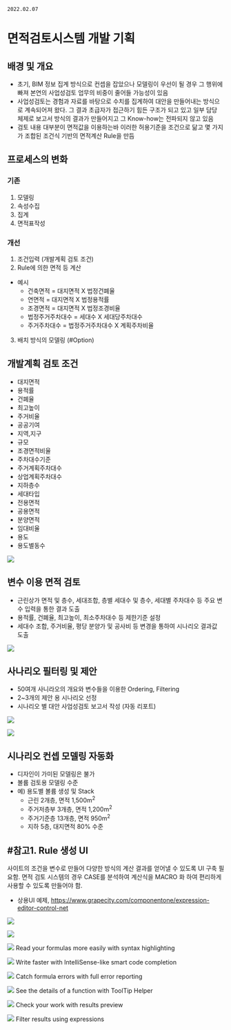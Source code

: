 `2022.02.07`

# 면적검토시스템 개발 기획
## 배경 및 개요
- 초기, BIM 정보 집계 방식으로 컨셉을 잡았으나 모델링이 우선이 될 경우 그 행위에 빠져 본연의 사업성검토 업무의 비중이 줄어들 가능성이 있음
- 사업성검토는 경험과 자료를 바탕으로 수치를 집계하여 대안을 만들어내는 방식으로 계속되어져 왔다. 그 결과 초급자가 접근하기 힘든 구조가 되고 있고 일부 담당 체제로 보고서 방식의 결과가 만들어지고 그 Know-how는 전파되지 않고 있음
- 검토 내용 대부분이 면적값을 이용하는바 이러한 허용기준을 조건으로 닮고 몇 가지가 조합된 조건식 기반의 면적계산 Rule을 만듬

## 프로세스의 변화
### 기존
1. 모델링
2. 속성수집
3. 집계
4. 면적표작성

### 개선
1. 조건입력 (개발계획 검토 조건)
2. Rule에 의한 면적 등 계산
* 예시
   - 건축면적 = 대지면적 X 법정건폐율
   - 연면적 = 대지면적 X 법정용적률
   - 조경면적 = 대지면적 X 법정조경비율
   - 법정주거주차대수 = 세대수 X 세대당주차대수
   - 주거주차대수 = 법정주거주차대수 X 계획주차비율
3. 배치 방식의 모델링 (#Option)

## 개발계획 검토 조건
- 대지면적
- 용적률
- 건폐율
- 최고높이
- 주거비율
- 공공기여
- 지역,지구
- 규모
- 조경면적비율
- 주차대수기준
- 주거계획주차대수
- 상업계획주차대수
- 지하층수
- 세대타입
- 전용면적
- 공용면적
- 분양면적
- 임대비율
- 용도
- 용도별동수

![](images/2022-02-08-13-32-31.png)

## 변수 이용 면적 검토
- 근린상가 면적 및 층수, 세대조합, 층별 세대수 및 층수, 세대별 주차대수 등 주요 변수 입력을 통한 결과 도출
- 용적률, 건폐율, 최고높이, 최소주차대수 등 제한기준 설정
- 세대수 조합, 주거비율, 평당 분양가 및 공사비 등 변경을 통하여 시나리오 결과값 도출

![](images/2022-02-09-16-10-17.png)

## 사나리오 필터링 및 제안
- 50여개 사니라오의 개요와 변수들을 이용한 Ordering, Filtering
- 2~3개의 제안 용 시나리오 선정
- 시나리오 별 대안 사업성검토 보고서 작성 (자동 리포트)  

![](images/2022-02-09-16-06-42.png) 

![](images/2022-02-09-16-10-46.png)

## 시나리오 컨셉 모델링 자동화
- 디자인이 가미된 모델링은 불가
- 볼륨 검토용 모델링 수준
- 예) 용도별 볼륨 생성 및 Stack
  - 근린 2개층, 면적 1,500m<sup>2</sup>
  - 주거저층부 3개층, 면적 1,200m<sup>2</sup>
  - 주거기준층 13개층, 면적 950m<sup>2</sup>
  - 지하 5층, 대지면적 80% 수준

## #참고1. Rule 생성 UI
사이트의 조건을 변수로 만들어 다양한 방식의 계산 결과를 얻어낼 수 있도록 UI 구축 필요함. 면적 검토 시스템의 경우 CASE를 분석하여 계산식을 MACRO 화 하여 편리하게 사용할 수 있도록 만들어야 함.

* 상용UI 예제, https://www.grapecity.com/componentone/expression-editor-control-net

![](images/2022-02-08-15-29-07.png)

![](images/2022-02-08-15-31-05.png)

![](images/2022-02-08-15-31-50.png) Read your formulas more easily with syntax highlighting

![](images/2022-02-08-15-32-04.png) Write faster with IntelliSense-like smart code completion  

![](images/2022-02-08-15-32-08.png) Catch formula errors with full error reporting

![](images/2022-02-08-15-32-18.png) See the details of a function with ToolTip Helper

![](images/2022-02-08-15-32-39.png) Check your work with results preview

![](images/2022-02-08-15-32-44.png) Filter results using expressions